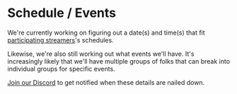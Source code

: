 # Schedule / Events

We're currently working on figuring out a date(s) and time(s) that fit [participating streamers](/streamers-setup)'s schedules.

Likewise, we're also still working out what events we'll have. It's increasingly likely that we'll have multiple groups of
folks that can break into individual groups for specific events.

[Join our Discord](https://discord.theframedrops.com) to get notified when these details are nailed down.

<div id="calendar">
  <v-app>
    <event-modal :event="activeEvent" @close="setActiveEvent({event: null})"></event-modal>
    <v-calendar
        @click:event="setActiveEvent($event)"
        ref="calendar"
        color="primary"
        type="custom-daily"
        start="2021-09-25"
        end="2021-09-26"
        :events="events"
        :event-color="getEventColor"
        @change="fetchEvents"
    ></v-calendar>
    </v-app>
</div>

<script>
Vue.component('event-modal', {
    props: ['event'],
    emits: ['close'],
    template: `
  <v-dialog
      v-model="event"
      @input="setDialogOpenVal($event)"
      transition="dialog-bottom-transition"
    >
 <v-card
          class="mx-auto"
          max-width="400"
      >
      <v-img
          class="white--text align-end"
          height="200px"
          :src="event?.backgroundImage"
      >
        <v-card-title>{{event?.name}}</v-card-title>
      </v-img>

      <v-card-subtitle class="pb-0">
        {{event?.start.toLocaleString()}}
      </v-card-subtitle>

      <v-card-text class="text--primary">
        {{event?.description}}
      </v-card-text>

      <v-card-actions>
        <v-btn
            color="orange"
            text
        >
          Share
        </v-btn>

        <v-btn
            color="orange"
            text
        >
          Explore
        </v-btn>
      </v-card-actions>
      </v-card>
    </v-dialog>
    `,
    methods: {
        setDialogOpenVal(val) {
            if (val) return; 
            this.$emit('close')
        },
    }
});

new Vue({
  el: '#calendar',
  vuetify: new Vuetify(),
  data: () => ({
    events: window.Schedule,
    activeEvent: null
  }),
  mounted () {
    this.$refs.calendar.checkChange()
    const params = new URLSearchParams(new URL(location.href).hash.replace(/.*?(?=\?)/, ''));
    if (!params.has('eventId')) return;
    const eventId = params.get('eventId');
    const matchEvent = this.events.find(e => `${e.id}`.trim() === `${eventId}`.trim());
    if (!matchEvent) return;
    this.setActiveEvent({event: matchEvent})
  },
  methods: {
    setActiveEvent({event}) {
       this.activeEvent = event;
    },
    getEventColor (event) {
      return event.color
    },
fetchEvents() {
return this.events;
}
  },
})
</script>

<style>
.v-application {
    all: unset;
}

.v-dialog > .v-card > .v-card__text {
    box-sizing: border-box;
}

.v-dialog {
    width: initial;
}
</style>
